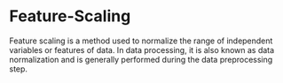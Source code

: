 # Feature-Scaling

Feature scaling is a method used to normalize the range of independent variables or features of data. In data processing, it is also known as data normalization and is generally performed during the data preprocessing step.
